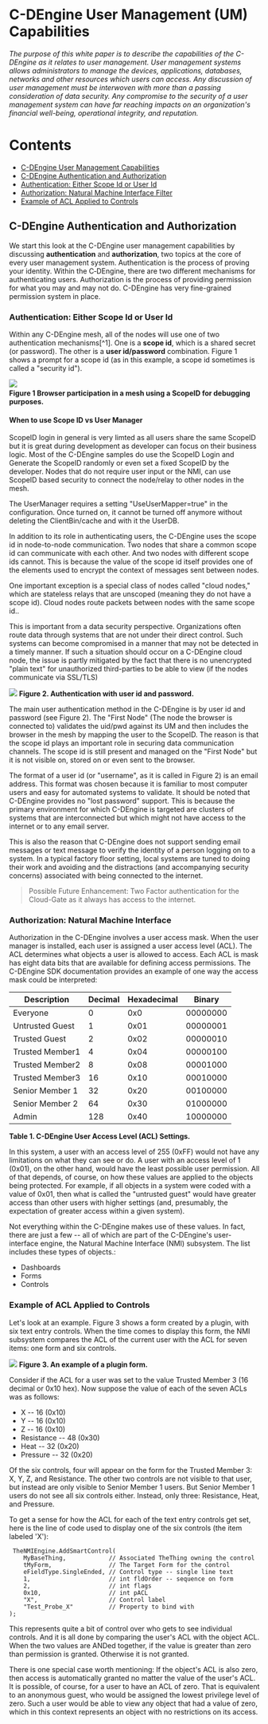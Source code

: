 C-DEngine User Management (UM) Capabilities
======================================

*The purpose of this white paper is to describe the capabilities of the
C-DEngine as it relates to user management. User management systems
allows administrators to manage the devices, applications, databases,
networks and other resources which users can access. Any discussion of
user management must be interwoven with more than a passing
consideration of data security. Any compromise to the security of a user
management system can have far reaching impacts on an organization\'s
financial well-being, operational integrity, and reputation.*


Contents
========

+ [C-DEngine User Management Capabilities](#c-dengine-user-management-capabilities)
+ [C-DEngine Authentication and Authorization](#c-dengine-authentication-and-authorization)
+ [Authentication: Either Scope Id or User Id](#authentication-either-scope-id-or-user-id)
+ [Authorization: Natural Machine Interface Filter](#authorization-natural-machine-interface-filter)
+ [Example of ACL Applied to Controls](#example-of-acl-applied-to-controls)

C-DEngine Authentication and Authorization
------------------------------------------

We start this look at the C-DEngine user management capabilities by
discussing **authentication** and **authorization**, two topics at the
core of every user management system. Authentication is the process of
proving your identity. Within the C‑DEngine, there are two different
mechanisms for authenticating users. Authorization is the process of
providing permission for what you may and may not do. C-DEngine has very
fine-grained permission system in place.

### Authentication: Either Scope Id or User Id

Within any C-DEngine mesh, all of the nodes will use one of two
authentication mechanisms[^1]. One is a **scope id**, which is a shared
secret (or password). The other is a **user id/password** combination.
Figure 1 shows a prompt for a scope id (as in this example, a scope id
sometimes is called a \"security id\").

![](./ummedia/image1.png)
**\
Figure 1 Browser participation in a mesh using a ScopeID for debugging
purposes.**


#### When to use Scope ID vs User Manager

ScopeID login in general is very limted as all users share the same ScopeID but it is great during development as developer can focus on their business logic.
Most of the C-DEngine samples do use the ScopeID Login and Generate the ScopeID randomly or even set a fixed ScopeID by the developer.
Nodes that do not require user input or the NMI, can use ScopeID based security to connect the node/relay to other nodes in the mesh.

The UserManager requires a setting "UseUserMapper=true" in the configuration. Once turned on, it cannot be turned off anymore without deleting the ClientBin/cache and with it the UserDB.


In addition to its role in authenticating users, the C-DEngine uses the
scope id in node-to-node communication. Two nodes that share a common
scope id can communicate with each other. And two nodes with different
scope ids cannot. This is because the value of the scope id itself
provides one of the elements used to encrypt the context of messages
sent between nodes.

One important exception is a special class of nodes called \"cloud
nodes,\" which are stateless relays that are unscoped (meaning they do
not have a scope id). Cloud nodes route packets between nodes with the
same scope id..

This is important from a data security perspective. Organizations often
route data through systems that are not under their direct control. Such
systems can become compromised in a manner that may not be detected in a
timely manner. If such a situation should occur on a C-DEngine cloud
node, the issue is partly mitigated by the fact that there is no
unencrypted \"plain text\" for unauthorized third-parties to be able to
view (if the nodes communicate via SSL/TLS)

![](./ummedia/image2.png)
**Figure 2. Authentication with user id and password.**

The main user authentication method in the C-DEngine is by user id and
password (see Figure 2). The "First Node" (The node the browser is
connected to) validates the uid/pwd against its UM and then includes the
browser in the mesh by mapping the user to the ScopeID. The reason is
that the scope id plays an important role in securing data communication
channels. The scope id is still present and managed on the "First Node"
but it is not visible on, stored on or even sent to the browser.

The format of a user id (or \"username\", as it is called in Figure 2)
is an email address. This format was chosen because it is familiar to
most computer users and easy for automated systems to validate. It
should be noted that C-DEngine provides no \"lost password\" support.
This is because the primary environment for which C-DEngine is targeted
are clusters of systems that are interconnected but which might not have
access to the internet or to any email server.

This is also the reason that C-DEngine does not support sending email
messages or text message to verify the identity of a person logging on
to a system. In a typical factory floor setting, local systems are tuned
to doing their work and avoiding and the distractions (and accompanying
security concerns) associated with being connected to the internet.

> Possible Future Enhancement: Two Factor authentication for the
Cloud-Gate as it always has access to the internet. 

### Authorization: Natural Machine Interface

Authorization in the C-DEngine involves a user access mask. When the
user manager is installed, each user is assigned a user access level
(ACL). The ACL determines what objects a user is allowed to access. Each
ACL is mask has eight data bits that are available for defining access
permissions. The C-DEngine SDK documentation provides an example of one
way the access mask could be interpreted:

  |**Description**   |**Decimal**   |**Hexadecimal**   |**Binary**
  |----------------- |------------- |----------------- |------------
  |Everyone          |0             |0x0               |00000000
  |Untrusted Guest   |1             |0x01              |00000001
  |Trusted Guest     |2             |0x02              |00000010
  |Trusted Member1   |4             |0x04              |00000100
  |Trusted Member2   |8             |0x08              |00001000
  |Trusted Member3   |16            |0x10              |00010000
  |Senior Member 1   |32            |0x20              |00100000
  |Senior Member 2   |64            |0x30              |01000000
  |Admin             |128           |0x40              |10000000

**Table 1. C-DEngine User Access Level (ACL) Settings.**

In this system, a user with an access level of 255 (0xFF) would not have
any limitations on what they can see or do. A user with an access level
of 1 (0x01), on the other hand, would have the least possible user
permission. All of that depends, of course, on how these values are
applied to the objects being protected. For example, if all objects in a
system were coded with a value of 0x01, then what is called the
\"untrusted guest\" would have greater access than other users with
higher settings (and, presumably, the expectation of greater access
within a given system).

Not everything within the C-DEngine makes use of these values. In fact,
there are just a few -- all of which are part of the C-DEngine\'s
user-interface engine, the Natural Machine Interface (NMI) subsystem.
The list includes these types of objects.:

-   Dashboards
-   Forms
-   Controls

### Example of ACL Applied to Controls

Let\'s look at an example. Figure 3 shows a form created by a plugin,
with six text entry controls. When the time comes to display this form,
the NMI subsystem compares the ACL of the current user with the ACL for
seven items: one form and six controls.

![](./UMmedia/image3.png)
**Figure 3. An example of a plugin form.**

Consider if the ACL for a user was set to the value Trusted Member 3 (16
decimal or 0x10 hex). Now suppose the value of each of the seven ACLs
was as follows:

-   X -- 16 (0x10)
-   Y -- 16 (0x10)
-   Z -- 16 (0x10)
-   Resistance -- 48 (0x30)
-   Heat -- 32 (0x20)
-   Pressure -- 32 (0x20)

Of the six controls, four will appear on the form for the Trusted Member
3: X, Y, Z, and Resistance. The other two controls are not visible to
that user, but instead are only visible to Senior Member 1 users. But
Senior Member 1 users do not see all six controls either. Instead, only
three: Resistance, Heat, and Pressure.

To get a sense for how the ACL for each of the text entry controls get
set, here is the line of code used to display one of the six controls
(the item labeled \'X\'):

```
 TheNMIEngine.AddSmartControl(
    MyBaseThing,            // Associated TheThing owning the control
    tMyForm,                // The Target Form for the control
    eFieldType.SingleEnded, // Control type -- single line text
    1,                      // int fldOrder -- sequence on form
    2,                      // int flags
    0x10,                   // int pACL
    "X",                    // Control label
    "Test_Probe_X"          // Property to bind with
); 
```

This represents quite a bit of control over who gets to see individual
controls. And it is all done by comparing the user\'s ACL with the
object ACL. When the two values are ANDed together, if the value is
greater than zero than permission is granted. Otherwise it is not
granted.

There is one special case worth mentioning: If the object\'s ACL is also
zero, then access is automatically granted no matter the value of the
user\'s ACL. It is possible, of course, for a user to have an ACL of
zero. That is equivalent to an anonymous guest, who would be assigned
the lowest privilege level of zero. Such a user would be able to view
any object that had a value of zero, which in this context represents an
object with no restrictions on its access.


